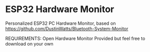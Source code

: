 # ESP32 Hardware Monitor
 Personalized ESP32 PC Hardware Monitor, based on https://github.com/DustinWatts/Bluetooth-System-Monitor

REQUIREMENTS:
Open Hardware Monitor 
    Provided but feel free to download on your own
